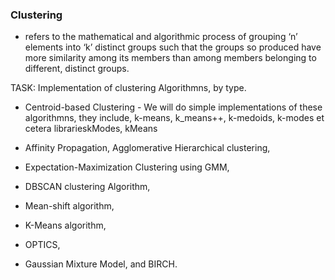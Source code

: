 ### Clustering 
- refers to the mathematical and algorithmic process of grouping ‘n’ elements into ‘k’ distinct groups such that the groups so produced have more similarity among its members than among members belonging to different, distinct groups.

TASK: Implementation of clustering Algorithmns, by type.

- Centroid-based Clustering - We will do simple implementations of these algorithmns, they include, k-means, k_means++, k-medoids, k-modes et cetera
librarieskModes, kMeans

- Affinity Propagation, Agglomerative Hierarchical clustering, 
- Expectation-Maximization Clustering using GMM, 
- DBSCAN clustering Algorithm, 
- Mean-shift algorithm, 
- K-Means algorithm, 
- OPTICS, 
- Gaussian Mixture Model, and BIRCH. 

